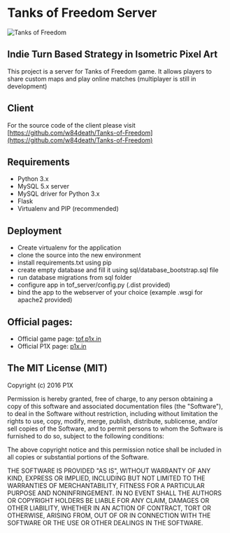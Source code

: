 # Tanks of Freedom Server

![Tanks of Freedom](https://img.itch.io/aW1hZ2UvMTc3MDUvMjI3Mzk3LnBuZw==/original/jFFytG.png)

## Indie Turn Based Strategy in Isometric Pixel Art

This project is a server for Tanks of Freedom game. It allows players to share custom maps and play online matches (multiplayer is still in development)

## Client

For the source code of the client please visit [https://github.com/w84death/Tanks-of-Freedom](https://github.com/w84death/Tanks-of-Freedom)

## Requirements

- Python 3.x
- MySQL 5.x server
- MySQL driver for Python 3.x
- Flask
- Virtualenv and PIP (recommended)

## Deployment

- Create virtualenv for the application
- clone the source into the new environment
- install requirements.txt using pip
- create empty database and fill it using sql/database_bootstrap.sql file
- run database migrations from sql folder
- configure app in tof_server/config.py (.dist provided)
- bind the app to the webserver of your choice (example .wsgi for apache2 provided)

## Official pages:
- Official game page: [tof.p1x.in](http://tof.p1x.in)
- Official P1X page: [p1x.in](http://p1x.in)

## The MIT License (MIT)

Copyright (c) 2016 P1X

Permission is hereby granted, free of charge, to any person obtaining a copy
of this software and associated documentation files (the "Software"), to deal
in the Software without restriction, including without limitation the rights
to use, copy, modify, merge, publish, distribute, sublicense, and/or sell
copies of the Software, and to permit persons to whom the Software is
furnished to do so, subject to the following conditions:

The above copyright notice and this permission notice shall be included in
all copies or substantial portions of the Software.

THE SOFTWARE IS PROVIDED "AS IS", WITHOUT WARRANTY OF ANY KIND, EXPRESS OR
IMPLIED, INCLUDING BUT NOT LIMITED TO THE WARRANTIES OF MERCHANTABILITY,
FITNESS FOR A PARTICULAR PURPOSE AND NONINFRINGEMENT. IN NO EVENT SHALL THE
AUTHORS OR COPYRIGHT HOLDERS BE LIABLE FOR ANY CLAIM, DAMAGES OR OTHER
LIABILITY, WHETHER IN AN ACTION OF CONTRACT, TORT OR OTHERWISE, ARISING FROM,
OUT OF OR IN CONNECTION WITH THE SOFTWARE OR THE USE OR OTHER DEALINGS IN
THE SOFTWARE.
